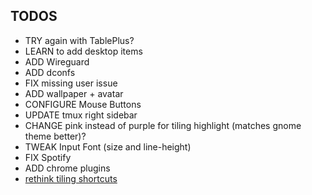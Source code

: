 ## TODOS
- TRY again with TablePlus?
- LEARN to add desktop items
- ADD Wireguard
- ADD dconfs
- FIX missing user issue
- ADD wallpaper + avatar
- CONFIGURE Mouse Buttons
- UPDATE tmux right sidebar
- CHANGE pink instead of purple for tiling highlight (matches gnome theme better)?
- TWEAK Input Font (size and line-height)
- FIX Spotify
- ADD chrome plugins
- [rethink tiling shortcuts](https://github.com/pop-os/shell/blob/master_focal/scripts/configure.sh) 
